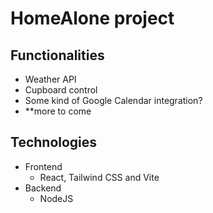 # HomeAlone project

## Functionalities
- Weather API
- Cupboard control
- Some kind of Google Calendar integration?
- **more to come

## Technologies
- Frontend
    - React, Tailwind CSS and Vite
- Backend
    - NodeJS